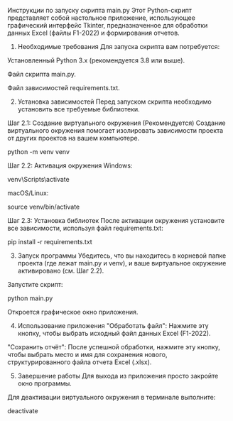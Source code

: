 Инструкции по запуску скрипта main.py
Этот Python-скрипт представляет собой настольное приложение, использующее графический интерфейс Tkinter, предназначенное для обработки данных Excel (файлы F1-2022) и формирования отчетов.

1. Необходимые требования
Для запуска скрипта вам потребуется:

Установленный Python 3.x (рекомендуется 3.8 или выше).

Файл скрипта main.py.

Файл зависимостей requirements.txt.

2. Установка зависимостей
Перед запуском скрипта необходимо установить все требуемые библиотеки.

Шаг 2.1: Создание виртуального окружения (Рекомендуется)
Создание виртуального окружения помогает изолировать зависимости проекта от других проектов на вашем компьютере.

python -m venv venv

Шаг 2.2: Активация окружения
Windows:

venv\Scripts\activate

macOS/Linux:

source venv/bin/activate

Шаг 2.3: Установка библиотек
После активации окружения установите все зависимости, используя файл requirements.txt:

pip install -r requirements.txt

3. Запуск программы
Убедитесь, что вы находитесь в корневой папке проекта (где лежат main.py и venv), и ваше виртуальное окружение активировано (см. Шаг 2.2).

Запустите скрипт:

python main.py

Откроется графическое окно приложения.

4. Использование приложения
"Обработать файл": Нажмите эту кнопку, чтобы выбрать исходный файл данных Excel (F1-2022).

"Сохранить отчёт": После успешной обработки, нажмите эту кнопку, чтобы выбрать место и имя для сохранения нового, структурированного файла отчета Excel (.xlsx).

5. Завершение работы
Для выхода из приложения просто закройте окно программы.

Для деактивации виртуального окружения в терминале выполните:

deactivate
